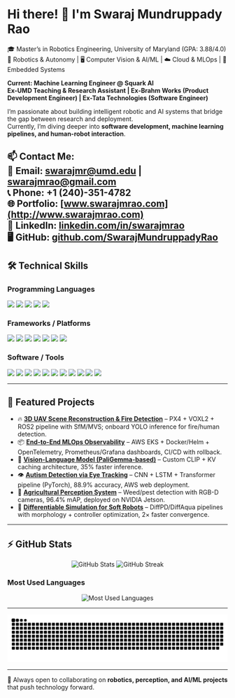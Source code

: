 # Hi there! 👋 I'm Swaraj Mundruppady Rao  

🎓 Master’s in Robotics Engineering, University of Maryland (GPA: 3.88/4.0)  
🤖 Robotics & Autonomy | 🖥️ Computer Vision & AI/ML | ☁️ Cloud & MLOps | 🚀 Embedded Systems  

**Current: Machine Learning Engineer @ Squark AI**  
**Ex-UMD Teaching & Research Assistant | Ex-Brahm Works (Product Development Engineer) | Ex-Tata Technologies (Software Engineer)**  

I’m passionate about building intelligent robotic and AI systems that bridge the gap between research and deployment.  
Currently, I’m diving deeper into **software development, machine learning pipelines, and human-robot interaction**.  

📫 **Contact Me:**  
📧 Email: [swarajmr@umd.edu](mailto:swarajmr@umd.edu) | [swarajmrao@gmail.com](mailto:swarajmrao@gmail.com)  
📞 Phone: +1 (240)-351-4782  
🌐 Portfolio: [www.swarajmrao.com](http://www.swarajmrao.com)  
💼 LinkedIn: [linkedin.com/in/swarajmrao](https://www.linkedin.com/in/swarajmrao)  
🖥️ GitHub: [github.com/SwarajMundruppadyRao](https://github.com/SwarajMundruppadyRao)  
---

## 🛠️ Technical Skills  

### **Programming Languages**  
<p align="left">
  <img src="https://img.shields.io/badge/Python-3776AB?style=for-the-badge&logo=python&logoColor=white"/>
  <img src="https://img.shields.io/badge/C++-00599C?style=for-the-badge&logo=cplusplus&logoColor=white"/>
  <img src="https://img.shields.io/badge/C-A8B9CC?style=for-the-badge&logo=c&logoColor=white"/>
  <img src="https://img.shields.io/badge/MATLAB-0076A8?style=for-the-badge&logo=mathworks&logoColor=white"/>
  <img src="https://img.shields.io/badge/SQL-003B57?style=for-the-badge&logo=database&logoColor=white"/>
</p>

### **Frameworks / Platforms**  
<p align="left">
  <img src="https://img.shields.io/badge/PyTorch-EE4C2C?style=for-the-badge&logo=pytorch&logoColor=white"/>
  <img src="https://img.shields.io/badge/TensorFlow-FF6F00?style=for-the-badge&logo=tensorflow&logoColor=white"/>
  <img src="https://img.shields.io/badge/OpenCV-5C3EE8?style=for-the-badge&logo=opencv&logoColor=white"/>
  <img src="https://img.shields.io/badge/Open3D-1E90FF?style=for-the-badge"/>
  <img src="https://img.shields.io/badge/CUDA-76B900?style=for-the-badge&logo=nvidia&logoColor=white"/>
  <img src="https://img.shields.io/badge/Jetson-76B900?style=for-the-badge&logo=nvidia&logoColor=white"/>
  <img src="https://img.shields.io/badge/Raspberry%20Pi-C51A4A?style=for-the-badge&logo=raspberry-pi&logoColor=white"/>
</p>

### **Software / Tools**  
<p align="left">
  <img src="https://img.shields.io/badge/ROS2-22314E?style=for-the-badge&logo=ros&logoColor=white"/>
  <img src="https://img.shields.io/badge/MoveIt2-764ABC?style=for-the-badge"/>
  <img src="https://img.shields.io/badge/Gazebo-99A3A4?style=for-the-badge"/>
  <img src="https://img.shields.io/badge/PX4-1E90FF?style=for-the-badge"/>
  <img src="https://img.shields.io/badge/Docker-2496ED?style=for-the-badge&logo=docker&logoColor=white"/>
  <img src="https://img.shields.io/badge/Kubernetes-326CE5?style=for-the-badge&logo=kubernetes&logoColor=white"/>
  <img src="https://img.shields.io/badge/AWS-232F3E?style=for-the-badge&logo=amazonaws&logoColor=white"/>
  <img src="https://img.shields.io/badge/Linux-FCC624?style=for-the-badge&logo=linux&logoColor=black"/>
  <img src="https://img.shields.io/badge/SolidWorks-FF0000?style=for-the-badge"/>
  <img src="https://img.shields.io/badge/Teamcenter-0076A8?style=for-the-badge"/>
  <img src="https://img.shields.io/badge/Simulink-0076A8?style=for-the-badge&logo=mathworks&logoColor=white"/>
</p>

---

## 📌 Featured Projects  

- 🔥 **[3D UAV Scene Reconstruction & Fire Detection](#)** – PX4 + VOXL2 + ROS2 pipeline with SfM/MVS; onboard YOLO inference for fire/human detection.  
- 📦 **[End-to-End MLOps Observability](#)** – AWS EKS + Docker/Helm + OpenTelemetry, Prometheus/Grafana dashboards, CI/CD with rollback.  
- 🧠 **[Vision-Language Model (PaliGemma-based)](#)** – Custom CLIP + KV caching architecture, 35% faster inference.  
- 👁️ **[Autism Detection via Eye Tracking](#)** – CNN + LSTM + Transformer pipeline (PyTorch), 88.9% accuracy, AWS web deployment.  
- 🌱 **[Agricultural Perception System](#)** – Weed/pest detection with RGB-D cameras, 96.4% mAP, deployed on NVIDIA Jetson.  
- 🤿 **[Differentiable Simulation for Soft Robots](#)** – DiffPD/DiffAqua pipelines with morphology + controller optimization, 2× faster convergence.  

---

## ⚡ GitHub Stats  

<p align="center">
  <img src="https://github-readme-stats.vercel.app/api?username=SwarajMundruppadyRao&show_icons=true&theme=react" alt="GitHub Stats" height="160"/>
  <img src="https://github-readme-streak-stats.herokuapp.com/?user=SwarajMundruppadyRao&theme=react" alt="GitHub Streak" height="160"/>
</p>

### Most Used Languages  

<p align="center">
  <img src="https://github-readme-stats.vercel.app/api/top-langs/?username=SwarajMundruppadyRao&layout=compact&theme=react" alt="Most Used Languages" height="160"/>
</p>

---

![GitHub Snake Animation](https://github.com/Platane/snk/raw/output/github-contribution-grid-snake.svg)

---

🔭 Always open to collaborating on **robotics, perception, and AI/ML projects** that push technology forward.  